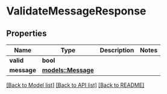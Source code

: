 # ValidateMessageResponse

## Properties

Name | Type | Description | Notes
------------ | ------------- | ------------- | -------------
**valid** | **bool** |  | 
**message** | [**models::Message**](Message.md) |  | 

[[Back to Model list]](../README.md#documentation-for-models) [[Back to API list]](../README.md#documentation-for-api-endpoints) [[Back to README]](../README.md)


